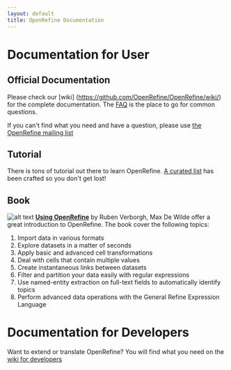 ```yaml
---
layout: default
title: OpenRefine Documentation
---
```


# Documentation for User
## Official Documentation
Please check our [wiki] (https://github.com/OpenRefine/OpenRefine/wiki/) for the complete documentation. The [FAQ](https://github.com/OpenRefine/OpenRefine/wiki/FAQ) is the place to go for common questions.

If you can't find what you need and have a question, please use [the OpenRefine mailing list](http://groups.google.com/group/openrefine/)

## Tutorial
There is tons of tutorial out there to learn OpenRefine. [A curated list](https://github.com/OpenRefine/OpenRefine/wiki/External-Resources) has been crafted so you don't get lost!

## Book
![alt text](http://www.packtpub.com/sites/default/files/9080OS_mockupcover_normal.jpg "Using OpenRefine")
**[Using OpenRefine](http://www.packtpub.com/openrefine-guide-for-data-analysis-and-linking-dataset-to-the-web/book)** by Ruben Verborgh, Max De Wilde offer a great introduction to OpenRefine. The book cover the following topics:
1. Import data in various formats
2. Explore datasets in a matter of seconds
3. Apply basic and advanced cell transformations
4. Deal with cells that contain multiple values
5. Create instantaneous links between datasets
6. Filter and partition your data easily with regular expressions
7. Use named-entity extraction on full-text fields to automatically identify topics
8. Perform advanced data operations with the General Refine Expression Language

# Documentation for Developers
Want to extend or translate OpenRefine? You will find what you need on the [wiki for developers](https://github.com/OpenRefine/OpenRefine/wiki/Documentation-For-Developers) 

